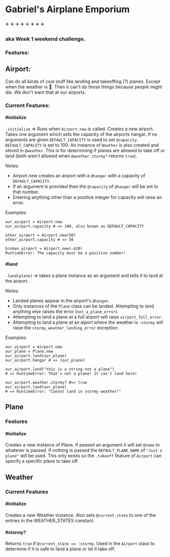 # Gabriel's Airplane Emporium
:airplane: :airplane: :airplane: :airplane: :airplane: :airplane: :airplane: :airplane:
### aka Week 1 weekend challenge.

### Features:

## Airport:
Can do all kinds of cool stuff like landing and takeoffing (?) planes. Except when the weather is :poop:. Then it can't do those things because people might die. We don't want that at our airports.

### Current Features:
#### \#initialize
`.initialize` => Runs when `Airport.new` is called. Creates a new airport. Takes
one argument which sets the capacity of the airports hangar. If no arguments are
given `DEFAULT_CAPACITY` is used to set `@capacity`. `DEFAULT_CAPACITY` is set to 100.
An instance of `Weather` is also created and stored in `@weather`. This is for determining if planes are allowed to take off or land (both aren't allowed when `@weather.stormy?` returns `true`).

Notes:
* Airport.new creates an airport with a `@hangar` with a capacity of `DEFAULT_CAPACITY`.
* If an argument is provided then the `@capacity` of `@hangar` will be set to that number.
* Entering anything other than a positive integer for capacity will raise an error.

Examples:

```
our_airport = Airport.new
our_airport.capacity # => 100, also known as DEFAULT_CAPACITY

other_airport = Airport.new(50)
other_airport.capacity # => 50

broken_airport = Airport.new(-420)
RuntimeError: The capacity must be a positive number!
```

#### \#land
`.land(plane)` => takes a plane instance as an argument and tells it
to land at the airport.

Notes:
* Landed planes appear in the airport's `@hangar`.
* Only instances of the `Plane` class can be landed. Attempting to land anything
else raises the error (`not_a_plane_error`).
* Attempting to land a plane at a full airport will raise `airport_full_error`.
* Attempting to land a plane at an aiport where the weather is `:stormy` will
raise the `stormy_weather_landing_error` exception.

Examples:

```
our_airport = Airport.new
our_plane = Plane.new
our_airport.land(our_plane)
our_airport.hangar # => [our_plane]

our_airport.land("this is a string not a plane")
# => RuntimeError: That's not a plane! It can't land here!

our_airport.weather.stormy? #=> true
our_airport.land(our_plane)
# => RuntimeError: "Cannot land in stormy weather!"
```



## Plane

### Features

#### \#initialize
Creates a new instance of Plane. If passed an argument it will set `@name` to whatever is passed. If nothing is passed the `DEFAULT_PLANE_NAME` of `"Just a plane"` will be used. This only exists so  the `.takeoff` feature of `Airport` can specify a specific plane to take off.


## Weather

### Current Features

#### \#initialize
Creates a new Weather instance. Also sets `@current_state` to one of the entries in the WEATHER_STATES constant.

#### \#stormy?
Returns `true` if `@current_state == :stormy`. Used in the `Airport` class to determine if it is safe to land a plane or let it take off.
